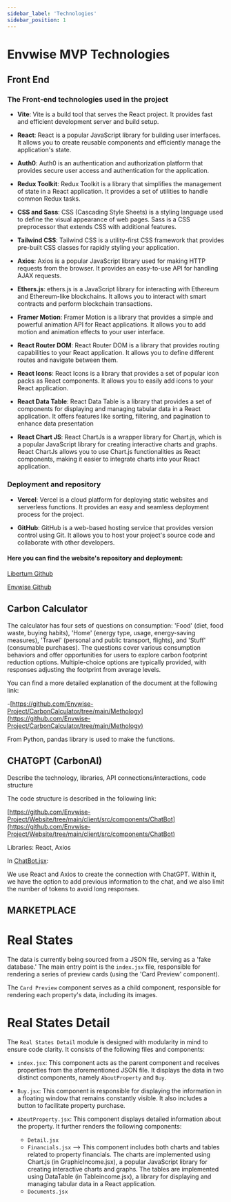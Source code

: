 ```yaml
---
sidebar_label: 'Technologies'
sidebar_position: 1
---
```


# Envwise MVP Technologies
  
  
## Front End  

### The Front-end technologies used in the project 


- **Vite**: Vite is a build tool that serves the React project. It provides fast and efficient development server and build setup.
    
- **React**: React is a popular JavaScript library for building user interfaces. It allows you to create reusable components and efficiently manage the application's state.
    
- **Auth0**: Auth0 is an authentication and authorization platform that provides secure user access and authentication for the application.
    
- **Redux Toolkit**: Redux Toolkit is a library that simplifies the management of state in a React application. It provides a set of utilities to handle common Redux tasks.
    
- **CSS and Sass**: CSS (Cascading Style Sheets) is a styling language used to define the visual appearance of web pages. Sass is a CSS preprocessor that extends CSS with additional features.
    
- **Tailwind CSS**: Tailwind CSS is a utility-first CSS framework that provides pre-built CSS classes for rapidly styling your application.
    
- **Axios**: Axios is a popular JavaScript library used for making HTTP requests from the browser. It provides an easy-to-use API for handling AJAX requests.
    
- **Ethers.js**: ethers.js is a JavaScript library for interacting with Ethereum and Ethereum-like blockchains. It allows you to interact with smart contracts and perform blockchain transactions.
    
- **Framer Motion**: Framer Motion is a library that provides a simple and powerful animation API for React applications. It allows you to add motion and animation effects to your user interface.
    
- **React Router DOM**: React Router DOM is a library that provides routing capabilities to your React application. It allows you to define different routes and navigate between them.

- **React Icons**: React Icons is a library that provides a set of popular icon packs as React components. It allows you to easily add icons to your React application.

- **React Data Table**: React Data Table is a library that provides a set of components for displaying and managing tabular data in a React application. It offers features like sorting, filtering, and pagination to enhance data presentation

- **React Chart JS**: React ChartJs is a wrapper library for Chart.js, which is a popular JavaScript library for creating interactive charts and graphs. React ChartJs allows you to use Chart.js functionalities as React components, making it easier to integrate charts into your React application.

  

### Deployment and repository

- **Vercel**: Vercel is a cloud platform for deploying static websites and serverless functions. It provides an easy and seamless deployment process for the project.

- **GitHub**: GitHub is a web-based hosting service that provides version control using Git. It allows you to host your project's source code and collaborate with other developers.

  

#### Here you can find the website's repository and deployment:

  
[Libertum Github](https://github.com/Libertum-Project/Website)

[Envwise Github](https://github.com/Envwise-Project/Website)

  
  
## Carbon Calculator    

The calculator has four sets of questions on consumption: 'Food' (diet, food waste, buying habits), 'Home' (energy type, usage, energy-saving measures), 'Travel' (personal and public transport, flights), and 'Stuff' (consumable purchases). The questions cover various consumption behaviors and offer opportunities for users to explore carbon footprint reduction options. Multiple-choice options are typically provided, with responses adjusting the footprint from average levels. 

  

You can find a more detailed explanation of the document at the following link:

-[https://github.com/Envwise-Project/CarbonCalculator/tree/main/Methology](https://github.com/Envwise-Project/CarbonCalculator/tree/main/Methology)

  

From Python, pandas library is used to make the functions.

  
## CHATGPT (CarbonAI) 

Describe the technology, libraries, API connections/interactions, code structure

  

The code structure is described in the following link:

[https://github.com/Envwise-Project/Website/tree/main/client/src/components/ChatBot](https://github.com/Envwise-Project/Website/tree/main/client/src/components/ChatBot)

  

Libraries: React, Axios

  

In [ChatBot.jsx](https://github.com/Envwise-Project/Website/blob/main/client/src/components/ChatBot/ChatBot.jsx):

We use React and Axios to create the connection with ChatGPT. Within it, we have the option to add previous information to the chat, and we also limit the number of tokens to avoid long responses.

## MARKETPLACE 
# Real States 

The data is currently being sourced from a JSON file, serving as a 'fake database.' The main entry point is the `index.jsx` file, responsible for rendering a series of preview cards (using the 'Card Preview' component).

The `Card Preview` component serves as a child component, responsible for rendering each property's data, including its images.

# Real States Detail

The `Real States Detail` module is designed with modularity in mind to ensure code clarity. It consists of the following files and components:

- `index.jsx`: This component acts as the parent component and receives properties from the aforementioned JSON file. It displays the data in two distinct components, namely `AboutProperty` and `Buy`.

- `Buy.jsx`: This component is responsible for displaying the information in a floating window that remains constantly visible. It also includes a button to facilitate property purchase.

- `AboutProperty.jsx`: This component displays detailed information about the property. It further renders the following components:
  - `Detail.jsx`
  - `Financials.jsx` --> This component includes both charts and tables related to property financials. 
  The charts are implemented using Chart.js (in GraphicIncome.jsx), a popular JavaScript library for creating interactive charts and graphs. The tables are implemented using DataTable (in Tableincome.jsx), a library for displaying and managing tabular data in a React application.
  - `Documents.jsx`


